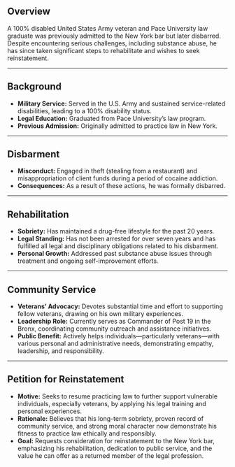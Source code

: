 ## Overview

A 100% disabled United States Army veteran and Pace University law graduate was previously admitted to the New York bar but later disbarred. Despite encountering serious challenges, including substance abuse, he has since taken significant steps to rehabilitate and wishes to seek reinstatement.

---

## Background

- **Military Service:** Served in the U.S. Army and sustained service-related disabilities, leading to a 100% disability status.
- **Legal Education:** Graduated from Pace University’s law program.
- **Previous Admission:** Originally admitted to practice law in New York.

---

## Disbarment

- **Misconduct:** Engaged in theft (stealing from a restaurant) and misappropriation of client funds during a period of cocaine addiction.
- **Consequences:** As a result of these actions, he was formally disbarred.

---

## Rehabilitation

- **Sobriety:** Has maintained a drug-free lifestyle for the past 20 years.
- **Legal Standing:** Has not been arrested for over seven years and has fulfilled all legal and disciplinary obligations related to his disbarment.
- **Personal Growth:** Addressed past substance abuse issues through treatment and ongoing self-improvement efforts.

---

## Community Service

- **Veterans’ Advocacy:** Devotes substantial time and effort to supporting fellow veterans, drawing on his own military experiences.
- **Leadership Role:** Currently serves as Commander of Post 19 in the Bronx, coordinating community outreach and assistance initiatives.
- **Public Benefit:** Actively helps individuals—particularly veterans—with various personal and administrative needs, demonstrating empathy, leadership, and responsibility.

---

## Petition for Reinstatement

- **Motive:** Seeks to resume practicing law to further support vulnerable individuals, especially veterans, by applying his legal training and personal experiences.
- **Rationale:** Believes that his long-term sobriety, proven record of community service, and strong moral character now demonstrate his fitness to practice law ethically and responsibly.
- **Goal:** Requests consideration for reinstatement to the New York bar, emphasizing his rehabilitation, dedication to public service, and the value he can offer as a returned member of the legal profession.

